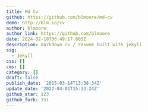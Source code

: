 ```yaml
---
title: Md Cv
github: https://github.com/blmoore/md-cv
demo: http://blm.io/cv
author: blmoore
author_link: https://github.com/blmoore
date: 2024-02-18T06:49:17.605Z
description: markdown cv / résumé built with jekyll
ssg:
  - Jekyll
css: []
cms: []
category: []
draft: false
publish_date: '2015-03-14T13:38:34Z'
update_date: '2022-04-01T15:33:24Z'
github_star: 123
github_fork: 151
---
```

